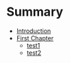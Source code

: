 # Summary

* [Introduction](README.md)
* [First Chapter](chapter1.md)
  * [test1](chapter1/test1.md)
  * [test2](chapter1/test2.md)

